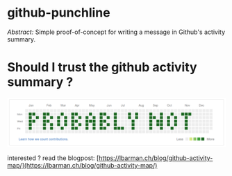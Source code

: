 # github-punchline

*Abstract:* Simple proof-of-concept for writing a message in Github's activity summary.

# Should I trust the github activity summary ?

![Hello world written in the github activity summary](demo.png)

 interested ? read the blogpost: [https://lbarman.ch/blog/github-activity-map/](https://lbarman.ch/blog/github-activity-map/)